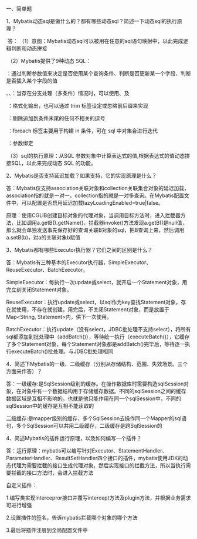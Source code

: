 一、简单题

1、Mybatis动态sql是做什么的？都有哪些动态sql？简述一下动态sql的执行原理？

​      答： （1）意图：Mybatis动态sql可以被用在任意的sql语句映射中，以此完成逻辑判断和动态拼接

​               （2）Mybatis提供了9种动态 SQL：

​          <if/>：通过判断参数值来决定是否使用某个查询条件、判断是否更新某一个字段、判断是否插入某个字段的值

​          <choose/>、<when/>、<otherwise/>：当存在分支处理（多条件）情况时，可以使用<choose/>、<when/>及<otherwise/>

​         <trim/>：格式化输出，也可以通过 trim 标签设定或忽略前后缀来实现

​         <set/>：剔除追加到条件末尾的任何不相关的逗号

​        <foreach/>：foreach 标签主要用于构建 in 条件，可在 sql 中对集合进行迭代

​        <bind/>：参数绑定

​                （3）sql的执行原理：从SQL 参数对象中计算表达式的值,根据表达式的值动态拼接SQL，以此来完成动态 SQL 的功能。

 

2、Mybatis是否支持延迟加载？如果支持，它的实现原理是什么？

​       答：Mybatis仅支持association关联对象和collection关联集合对象的延迟加载，association指的就是一对一，collection指的就是一对多查询。在Mybatis配置文件中，可以配置是否启用延迟加载lazyLoadingEnabled=true|false。

原理：使用CGLIB创建目标对象的代理对象，当调用目标方法时，进入拦截器方法，比如调用a.getB().getName()，拦截器invoke()方法发现a.getB()是null值，那么就会单独发送事先保存好的查询关联B对象的sql，把B查询上来，然后调用a.setB(b)，对a的关联对象b赋值

 

3、Mybatis都有哪些Executor执行器？它们之间的区别是什么？

​       答：Mybatis有三种基本的Executor执行器，SimpleExecutor、ReuseExecutor、BatchExecutor。

SimpleExecutor：每执行一次update或select，就开启一个Statement对象，用完立刻关闭Statement对象。

ReuseExecutor：执行update或select，以sql作为key查找Statement对象，存在就使用，不存在就创建，用完后，不关闭Statement对象，而是放置于Map<String, Statement>内，供下一次使用。

BatchExecutor：执行update（没有select，JDBC批处理不支持select），将所有sql都添加到批处理中（addBatch()），等待统一执行（executeBatch()），它缓存了多个Statement对象，每个Statement对象都是addBatch()完毕后，等待逐一执行executeBatch()批处理。与JDBC批处理相同

 

4、简述下Mybatis的一级、二级缓存（分别从存储结构、范围、失效场景。三个方面来作答）？

​       答：一级缓存:是SqlSession级别的缓存。在操作数据库时需要构造sqlSession对象，在对象中有一个数据结构用于存储缓存数据。不同的sqlSession之间的缓存数据区域是互相不影响的。也就是他只能作用在同一个sqlSession中，不同的sqlSession中的缓存是互相不能读取的

​      二级缓存:是mapper级别的缓存，多个SqlSession去操作同一个Mapper的sql语句，多个SqlSession可以共用二级缓存，二级缓存是跨SqlSession的

4、简述Mybatis的插件运行原理，以及如何编写一个插件？

​      答：运行原理：mybatis可以编写针对Executor、StatementHandler、ParameterHandler、ResultSetHandler四个接口的插件，mybatis使用JDK的动态代理为需要拦截的接口生成代理对象，然后实现接口的拦截方法，所以当执行需要拦截的接口方法时，会进入拦截方法

自定义插件：

1.编写类实现Intercepror接口并覆写intercept方法及plugin方法，并根据业务需求可进行增强

2.设置插件的签名，告诉mybatis拦截哪个对象的哪个方法

3.最后将插件注册到全局配置文件中